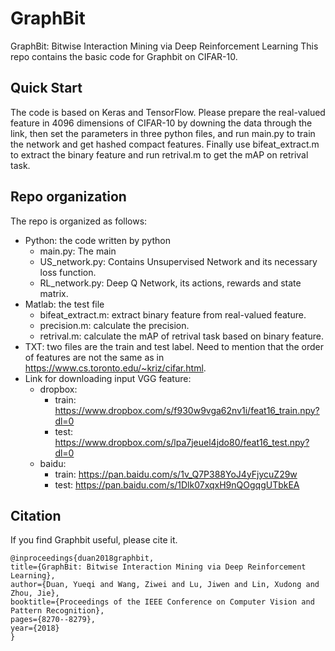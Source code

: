 # GraphBit
GraphBit: Bitwise Interaction Mining via Deep Reinforcement Learning
This repo contains the basic code for Graphbit on CIFAR-10. 


## Quick Start

The code is based on Keras and TensorFlow. Please prepare the real-valued feature in 4096 dimensions of CIFAR-10 by downing the data through the link, then set the parameters in three python files, and run main.py to train the network and get hashed compact features. Finally use bifeat_extract.m to extract the binary feature and run retrival.m to get the mAP on retrival task. 

 
## Repo organization 

The repo is organized as follows:

-	Python: the code written by python
	-	main.py: The main 
	-	US_network.py: Contains Unsupervised Network and its necessary loss function.
	-	RL_network.py: Deep Q Network, its actions, rewards and state matrix.
-	Matlab: the test file
	-	bifeat_extract.m: extract binary feature from real-valued feature.
	-	precision.m: calculate the precision.
	-	retrival.m: calculate the mAP of retrival task based on binary feature.
-	TXT: two files are the train and test label. Need to mention that  the order of features are not the same as in https://www.cs.toronto.edu/~kriz/cifar.html. 
- Link for downloading input VGG feature:
  - dropbox:
    - train: https://www.dropbox.com/s/f930w9vga62nv1i/feat16_train.npy?dl=0
    - test: https://www.dropbox.com/s/lpa7jeuel4jdo80/feat16_test.npy?dl=0
  - baidu:
    - train: https://pan.baidu.com/s/1v_Q7P388YoJ4yFjycuZ29w
    - test: https://pan.baidu.com/s/1Dlk07xqxH9nQOgqgUTbkEA
## Citation
If you find Graphbit useful, please cite it.

	
	@inproceedings{duan2018graphbit,
    title={GraphBit: Bitwise Interaction Mining via Deep Reinforcement Learning},
    author={Duan, Yueqi and Wang, Ziwei and Lu, Jiwen and Lin, Xudong and Zhou, Jie},
    booktitle={Proceedings of the IEEE Conference on Computer Vision and Pattern Recognition},
    pages={8270--8279},
    year={2018}
    }
